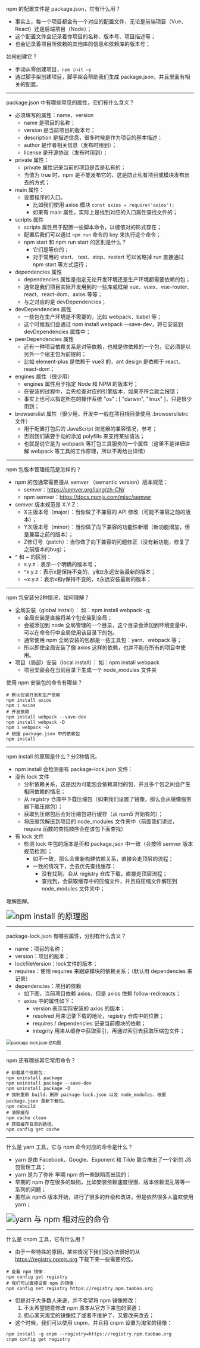 npm 的配置文件是 package.json，它有什么用？

- 事实上，每一个项目都会有一个对应的配置文件，无论是前端项目（Vue、React）还是后端项目（Node）；
- 这个配置文件会记录着你项目的名称、版本号、项目描述等；
- 也会记录着项目所依赖的其他库的信息和依赖库的版本号；

如何创建它？

- 手动从零创建项目，`npm init –y`
- 通过脚手架创建项目，脚手架会帮助我们生成 package.json，并且里面有相关的配置。

-----

package.json 中有哪些常见的属性，它们有什么含义？

- 必须填写的属性：name、version
	- name 是项目的名称；
	- version 是当前项目的版本号；
	- description 是描述信息，很多时候是作为项目的基本描述；
	- author 是作者相关信息（发布时用到）；
	- license 是开源协议（发布时用到）；
- private 属性：
	- private 属性记录当前的项目是否是私有的；
	- 当值为 true 时，npm 是不能发布它的，这是防止私有项目或模块发布出去的方式；
- main 属性：
	- 设置程序的入口。
		- 比如我们使用 axios 模块 `const axios = require('axios');`
		- 如果有 main 属性，实际上是找到对应的入口属性查找文件的；
- scripts 属性
	- scripts 属性用于配置一些脚本命令，以键值对的形式存在；
	- 配置后我们可以通过 `npm run` 命令的 key 来执行这个命令；
	- npm start 和 npm run start 的区别是什么？
		- 它们是等价的；
		- 对于常用的 start、 test、stop、restart 可以省略掉 run 直接通过 npm start 等方式运行；
- dependencies 属性
	- dependencies 属性是指定无论开发环境还是生产环境都需要依赖的包；
	- 通常是我们项目实际开发用到的一些库或框架 vue、vuex、vue-router、react、react-dom、axios 等等；
	- 与之对应的是 devDependencies；
- devDependencies 属性
	- 一些包在生产环境是不需要的，比如 webpack、babel 等；
	- 这个时候我们会通过 npm install webpack --save-dev，将它安装到 devDependencies 属性中；
- peerDependencies 属性
	- 还有一种项目依赖关系是对等依赖，也就是你依赖的一个包，它必须是以另外一个宿主包为前提的；
	- 比如 element-plus 是依赖于 vue3 的，ant design 是依赖于 react、react-dom；
- engines 属性（很少用）
	- engines 属性用于指定 Node 和 NPM 的版本号；
	- 在安装的过程中，会先检查对应的引擎版本，如果不符合就会报错；
	- 事实上也可以指定所在的操作系统 "os" : [ "darwin", "linux" ]，只是很少用到；
- browserslist 属性（很少用，开发中一般在项目根目录使用 .browserslistrc 文件）
	- 用于配置打包后的 JavaScript 浏览器的兼容情况，参考；
	- 否则我们需要手动的添加 polyfills 来支持某些语法；
	- 也就是说它是为 webpack 等打包工具服务的一个属性（这里不是详细讲解 webpack 等工具的工作原理，所以不再给出详情）

-----

npm 包版本管理规范是怎样的？

- npm 的包通常需要遵从 semver （semantic version）版本规范：
	- semver：https://semver.org/lang/zh-CN/
	- npm semver：https://docs.npmjs.com/misc/semver
- semver 版本规范是 X.Y.Z：
	- X主版本号（major）：当你做了不兼容的 API 修改（可能不兼容之前的版本）；
	- Y次版本号（minor）：当你做了向下兼容的功能性新增（新功能增加，但是兼容之前的版本）；
	- Z修订号（patch）：当你做了向下兼容的问题修正（没有新功能，修复了之前版本的bug）；
-  ^ 和 ~ 的区别：
	- x.y.z：表示一个明确的版本号；
	- ^x.y.z：表示x是保持不变的，y和z永远安装最新的版本；
	- ~x.y.z：表示x和y保持不变的，z永远安装最新的版本；

-----

npm 包安装分2种情况，如何理解？

- 全局安装（global install）： 如：npm install webpack -g;
	- 全局安装是直接将某个包安装到全局；
	- 会被添加到 node 全局管理的一个目录，这个目录会添加到环境变量中，可以在命令行中全局使用该目录下的包。
	- 通常使用 npm 全局安装的包都是一些工具包：yarn、webpack 等；
	- 所以即使全局安装了像 axios 这样的依赖，也并不能在所有的项目中使用。
- 项目（局部）安装（local install）： 如：npm install webpack
	- 项目安装会在当前目录下生成一个 node_modules 文件夹

使用 npm 安装包的命令有哪些？

```shell
# 默认安装开发和生产依赖
npm install axios
npm i axios
# 开发依赖
npm install webpack --save-dev
npm install webpack -D
npm i webpack –D
# 根据 package.json 中的依赖包
npm install
```

-----

npm install 的原理是什么？分2种情况。

- npm install 会检测是有 package-lock.json 文件：
- 没有 lock 文件
	- 分析依赖关系，这是因为可能包会依赖其他的包，并且多个包之间会产生相同依赖的情况；
	- 从 registry 仓库中下载压缩包（如果我们设置了镜像，那么会从镜像服务器下载压缩包）；
	- 获取到压缩包后会对压缩包进行缓存（从 npm5 开始有的）；
	- 将压缩包解压到项目的 node_modules 文件夹中（前面我们讲过，require 函数的查找顺序会在该包下面查找）
- 有 lock 文件
	- 检测 lock 中包的版本是否和 package.json 中一致（会按照 semver 版本规范检测）；
		- 如不一致，那么会重新构建依赖关系，直接会走顶层的流程；
		- 一致的情况下，会去优先查找缓存：
			- 没有找到，会从 registry 仓库下载，直接走顶层流程；
			- 查找到，会获取缓存中的压缩文件，并且将压缩文件解压到 node_modules 文件夹中；

理解图解。

<img src="NodeAssets/npm install 的原理图.jpg" alt="npm install 的原理图" style="zoom:150%;" />

-----

package-lock.json 有哪些属性，分别有什么含义？

- name：项目的名称；
- version：项目的版本；
- lockfileVersion：lock文件的版本；
- requires：使用 requires 来跟踪模块的依赖关系；（默认用 dependencies 来记录）
- dependencies：项目的依赖
	- 如下图，当前项目依赖 axios，但是 axios 依赖 follow-redireacts；
	- axios 中的属性如下：
		- version 表示实际安装的 axios 的版本；
		- resolved 用来记录下载的地址，registry 仓库中的位置；
		- requires / dependencies 记录当前模块的依赖；
		- integrity 用来从缓存中获取索引，再通过索引去获取压缩包文件；

<img src="NodeAssets/package-lock.json 结构图.jpg" alt="package-lock.json 结构图" style="zoom:80%;" />

-----

npm 还有哪些其它常用命令？

```shell
# 卸载某个依赖包：
npm uninstall package
npm uninstall package --save-dev
npm uninstall package -D
# 强制重新 build，删除 package-lock.json 以及 node_modules，根据 package.json 重新下载包。
npm rebuild
# 清除缓存
npm cache clean
# 获取缓存目录的路径。
npm config get cache
```

-----

什么是 yarn 工具，它与 npm 命令对应的命令是什么？

- yarn 是由 Facebook、Google、Exponent 和 Tilde 联合推出了一个新的 JS 包管理工具； 
- yarn 是为了弥补 早期 npm 的一些缺陷而出现的； 
- 早期的 npm 存在很多的缺陷，比如安装依赖速度很慢、版本依赖混乱等等一系列的问题；
- 虽然从 npm5 版本开始，进行了很多的升级和改进，但是依然很多人喜欢使用 yarn；

<img src="NodeAssets/yarn 与 npm 相对应的命令.jpg" alt="yarn 与 npm 相对应的命令" style="zoom:150%;" />

-----

什么是 cnpm 工具，它有什么用？

- 由于一些特殊的原因，某些情况下我们没办法很好的从 https://registry.npmjs.org 下载下来一些需要的包。
```shell
# 查看 npm 镜像：
npm config get registry 
# 我们可以直接设置 npm 的镜像：
npm config set registry https://registry.npm.taobao.org
```
- 但是对于大多数人来说，并不希望将 npm 镜像修改： 
	1. 不太希望随意修改 npm 原本从官方下来包的渠道； 
	2. 担心某天淘宝的镜像挂了或者不维护了，又要改来改去；
- 这个时候，我们可以使用 cnpm，并且将 cnpm 设置为淘宝的镜像：
```shell
npm install -g cnpm --registry=https://registry.npm.taobao.org
cnpm config get registry
```